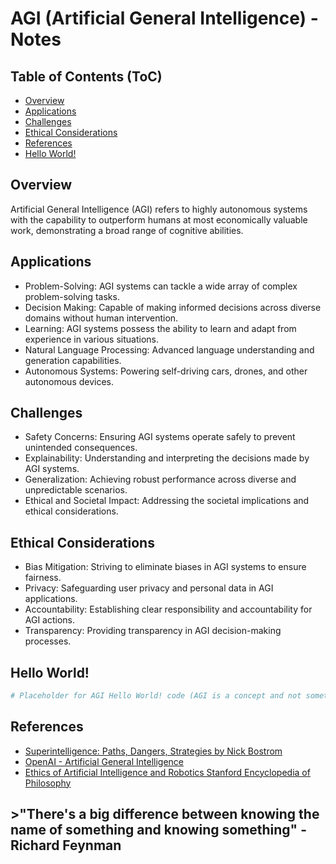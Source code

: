 # AGI (Artificial General Intelligence) - Notes

## Table of Contents (ToC)

- [Overview](#overview)
- [Applications](#applications)
- [Challenges](#challenges)
- [Ethical Considerations](#ethical-considerations)
- [References](#references)
- [Hello World!](#hello-world)

## Overview

Artificial General Intelligence (AGI) refers to highly autonomous systems with the capability to outperform humans at most economically valuable work, demonstrating a broad range of cognitive abilities.

## Applications

- Problem-Solving: AGI systems can tackle a wide array of complex problem-solving tasks.
- Decision Making: Capable of making informed decisions across diverse domains without human intervention.
- Learning: AGI systems possess the ability to learn and adapt from experience in various situations.
- Natural Language Processing: Advanced language understanding and generation capabilities.
- Autonomous Systems: Powering self-driving cars, drones, and other autonomous devices.

## Challenges

- Safety Concerns: Ensuring AGI systems operate safely to prevent unintended consequences.
- Explainability: Understanding and interpreting the decisions made by AGI systems.
- Generalization: Achieving robust performance across diverse and unpredictable scenarios.
- Ethical and Societal Impact: Addressing the societal implications and ethical considerations.

## Ethical Considerations

- Bias Mitigation: Striving to eliminate biases in AGI systems to ensure fairness.
- Privacy: Safeguarding user privacy and personal data in AGI applications.
- Accountability: Establishing clear responsibility and accountability for AGI actions.
- Transparency: Providing transparency in AGI decision-making processes.

## Hello World!

```python
# Placeholder for AGI Hello World! code (AGI is a concept and not something with a traditional "Hello World" implementation)
```

## References

- [Superintelligence: Paths, Dangers, Strategies by Nick Bostrom](https://nickbostrom.com/superintelligence.html)
- [OpenAI - Artificial General Intelligence](https://www.openai.com/research/agi/)
- [Ethics of Artificial Intelligence and Robotics Stanford Encyclopedia of Philosophy](https://plato.stanford.edu/archives/win2018/entries/ethics-ai-robotics/)

## >"There's a big difference between knowing the name of something and knowing something" - Richard Feynman

